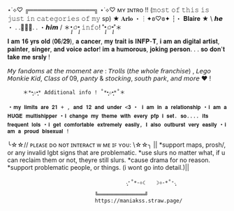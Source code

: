 ⋆˙⟡♡ ╔═══════════════╗ ⋆˙⟡♡
                         ᴍʏ ɪɴᴛʀᴏ !!
(𝚖𝚘𝚜𝚝 𝚘𝚏 𝚝𝚑𝚒𝚜 𝚒𝚜 𝚓𝚞𝚜𝚝 𝚒𝚗 𝚌𝚊𝚝𝚎𝚐𝚘𝚛𝚒𝚎𝚜 𝚘𝚏 𝚖𝚢 sp)
      ★ 𝐀𝐫𝐥𝐨 ・┆✦ʚ♡ɞ✦ ┆・ 𝐁𝐥𝐚𝐢𝐫𝐞 ★
             \ 𝙝𝙚 ・ . .💫💐🧸. . ・𝙝𝙞𝙢 /
                  ＊*•̩̩͙✩•̩̩͙* 𝚒𝚗𝚏𝚘! ˚*•̩̩͙✩•̩̩͙*˚＊

 𝐈 𝐚𝐦 𝟏𝟔 𝐲𝐫𝐬 𝐨𝐥𝐝 (𝟎𝟔/𝟐𝟗), 𝐚 𝐜𝐚𝐧𝐜𝐞𝐫, 𝐦𝐲 𝐭𝐫𝐚𝐢𝐭 𝐢𝐬 𝐈𝐍𝐅𝐏-𝐓, 𝐢 𝐚𝐦 𝐚𝐧 𝐝𝐢𝐠𝐢𝐭𝐚𝐥 𝐚𝐫𝐭𝐢𝐬𝐭, 𝐩𝐚𝐢𝐧𝐭𝐞𝐫, 𝐬𝐢𝐧𝐠𝐞𝐫, 𝐚𝐧𝐝 𝐯𝐨𝐢𝐜𝐞 𝐚𝐜𝐭𝐨𝐫! 𝐢𝐦 𝐚 𝐡𝐮𝐦𝐨𝐫𝐨𝐮𝐬, 𝐣𝐨𝐤𝐢𝐧𝐠 𝐩𝐞𝐫𝐬𝐨𝐧. . . 𝐬𝐨 𝐝𝐨𝐧'𝐭 𝐭𝐚𝐤𝐞 𝐦𝐞 𝐬𝐫𝐬𝐥𝐲 !

𝘔𝘺 𝘧𝘢𝘯𝘥𝘰𝘮𝘴 𝘢𝘵 𝘵𝘩𝘦 𝘮𝘰𝘮𝘦𝘯𝘵 𝘢𝘳𝘦 : 𝘛𝘳𝘰𝘭𝘭𝘴 (𝘵𝘩𝘦 𝘸𝘩𝘰𝘭𝘦 𝘧𝘳𝘢𝘯𝘤𝘩𝘪𝘴𝘦) , 𝘓𝘦𝘨𝘰 𝘔𝘰𝘯𝘬𝘪𝘦 𝘒𝘪𝘥, 𝘊𝘭𝘢𝘴𝘴 𝘰𝘧 09, 𝘱𝘢𝘯𝘵𝘺 & 𝘴𝘵𝘰𝘤𝘬𝘪𝘯𝘨, 𝘴𝘰𝘶𝘵𝘩 𝘱𝘢𝘳𝘬, 𝘢𝘯𝘥 𝘮𝘰𝘳𝘦 ❤️ !

         ＊*•̩̩͙✩•̩̩͙* 𝙰𝚍𝚍𝚒𝚝𝚒𝚘𝚗𝚊𝚕 𝚒𝚗𝚏𝚘 ! ˚*•̩̩͙✩•̩̩͙*˚＊
・`𝐦𝐲 𝐥𝐢𝐦𝐢𝐭𝐬 𝐚𝐫𝐞 𝟐𝟏 + , 𝐚𝐧𝐝 𝟏𝟐 𝐚𝐧𝐝 𝐮𝐧𝐝𝐞𝐫 <𝟑`
・` 𝐢 𝐚𝐦 𝐢𝐧 𝐚 𝐫𝐞𝐥𝐚𝐭𝐢𝐨𝐧𝐬𝐡𝐢𝐩`
・`𝐢 𝐚𝐦 𝐚 𝐇𝐔𝐆𝐄 𝐦𝐮𝐥𝐭𝐢𝐬𝐡𝐢𝐩𝐩𝐞𝐫`
・`𝐢 𝐜𝐡𝐚𝐧𝐠𝐞 𝐦𝐲 𝐭𝐡𝐞𝐦𝐞 𝐰𝐢𝐭𝐡 𝐞𝐯𝐞𝐫𝐲 𝐩𝐟𝐩 𝐢 𝐬𝐞𝐭. 𝐬𝐨.... 𝐢𝐭𝐬 𝐟𝐫𝐞𝐪𝐮𝐞𝐧𝐭 𝐥𝐨𝐥𝐬`
・`𝐢 𝐠𝐞𝐭 𝐜𝐨𝐦𝐟𝐨𝐫𝐭𝐚𝐛𝐥𝐞 𝐞𝐱𝐭𝐫𝐞𝐦𝐞𝐥𝐲 𝐞𝐚𝐬𝐢𝐥𝐲, 𝐈 𝐚𝐥𝐬𝐨 𝐨𝐮𝐭𝐛𝐮𝐫𝐬𝐭 𝐯𝐞𝐫𝐲 𝐞𝐚𝐬𝐢𝐥𝐲`
・`𝐢 𝐚𝐦 𝐚 𝐩𝐫𝐨𝐮𝐝 𝐛𝐢𝐬𝐞𝐱𝐮𝐚𝐥 !`
    
╰☆☆// ᴘʟᴇᴀꜱᴇ ᴅᴏ ɴᴏᴛ ɪɴᴛᴇʀᴀᴄᴛ ᴡ ᴍᴇ ɪꜰ ʏᴏᴜ: \\☆☆╮
||
*support maps, prosh/, or any invalid lgbt signs that are problematic.
*use slurs no matter what, if u can reclaim them or not, theyre still slurs.
*cause drama for no reason.
*support problematic people, or things. (i wont go into detail.)||

                                          ‧͙⁺˚*･༓☾　　☽༓･*˚⁺‧͙ 
                                ╚═══════════════╝
                                https://maniakss.straw.page/

<!---
Gunkified/Gunkified is a ✨ special ✨ repository because its `README.md` (this file) appears on your GitHub profile.
You can click the Preview link to take a look at your changes.
--->
